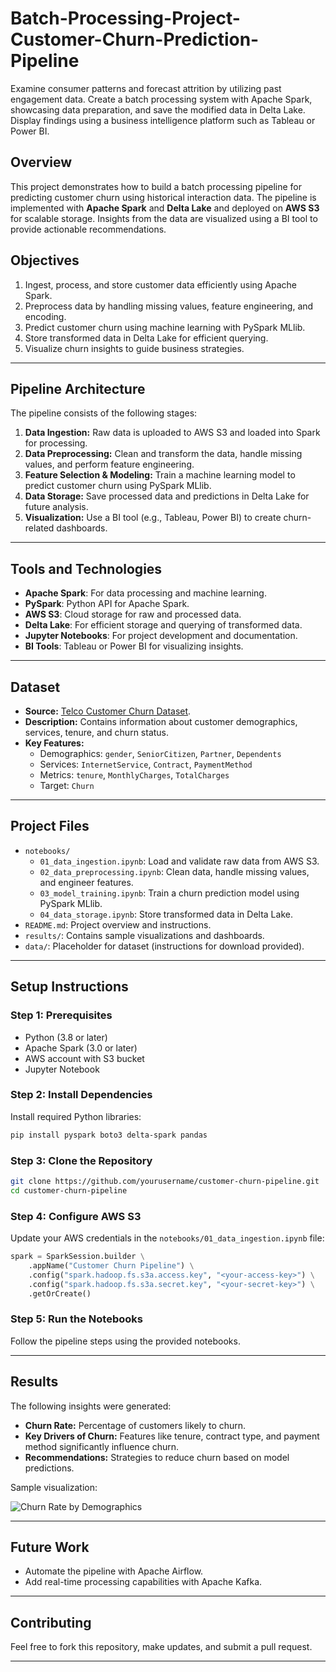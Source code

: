 # Batch-Processing-Project-Customer-Churn-Prediction-Pipeline
Examine consumer patterns and forecast attrition by utilizing past engagement data. Create a batch processing system with Apache Spark, 
showcasing data preparation, and save the modified data in Delta Lake. Display findings using a business intelligence platform such as Tableau or Power BI.


## **Overview**  
This project demonstrates how to build a batch processing pipeline for predicting customer churn using historical interaction data. The pipeline is implemented with **Apache Spark** and **Delta Lake** and deployed on **AWS S3** for scalable storage. Insights from the data are visualized using a BI tool to provide actionable recommendations.  

## **Objectives**  
1. Ingest, process, and store customer data efficiently using Apache Spark.  
2. Preprocess data by handling missing values, feature engineering, and encoding.  
3. Predict customer churn using machine learning with PySpark MLlib.  
4. Store transformed data in Delta Lake for efficient querying.  
5. Visualize churn insights to guide business strategies.  

---

## **Pipeline Architecture**  
The pipeline consists of the following stages:  
1. **Data Ingestion:** Raw data is uploaded to AWS S3 and loaded into Spark for processing.  
2. **Data Preprocessing:** Clean and transform the data, handle missing values, and perform feature engineering.  
3. **Feature Selection & Modeling:** Train a machine learning model to predict customer churn using PySpark MLlib.  
4. **Data Storage:** Save processed data and predictions in Delta Lake for future analysis.  
5. **Visualization:** Use a BI tool (e.g., Tableau, Power BI) to create churn-related dashboards.  

---

## **Tools and Technologies**  
- **Apache Spark**: For data processing and machine learning.  
- **PySpark**: Python API for Apache Spark.  
- **AWS S3**: Cloud storage for raw and processed data.  
- **Delta Lake**: For efficient storage and querying of transformed data.  
- **Jupyter Notebooks**: For project development and documentation.  
- **BI Tools**: Tableau or Power BI for visualizing insights.  

---

## **Dataset**  
- **Source:** [Telco Customer Churn Dataset](https://www.kaggle.com/blastchar/telco-customer-churn).  
- **Description:** Contains information about customer demographics, services, tenure, and churn status.  
- **Key Features:**  
  - Demographics: `gender`, `SeniorCitizen`, `Partner`, `Dependents`  
  - Services: `InternetService`, `Contract`, `PaymentMethod`  
  - Metrics: `tenure`, `MonthlyCharges`, `TotalCharges`  
  - Target: `Churn`  

---

## **Project Files**  
- `notebooks/`  
  - `01_data_ingestion.ipynb`: Load and validate raw data from AWS S3.  
  - `02_data_preprocessing.ipynb`: Clean data, handle missing values, and engineer features.  
  - `03_model_training.ipynb`: Train a churn prediction model using PySpark MLlib.  
  - `04_data_storage.ipynb`: Store transformed data in Delta Lake.  
- `README.md`: Project overview and instructions.  
- `results/`: Contains sample visualizations and dashboards.  
- `data/`: Placeholder for dataset (instructions for download provided).  

---

## **Setup Instructions**  

### **Step 1: Prerequisites**  
- Python (3.8 or later)  
- Apache Spark (3.0 or later)  
- AWS account with S3 bucket  
- Jupyter Notebook  

### **Step 2: Install Dependencies**  
Install required Python libraries:  

```bash
pip install pyspark boto3 delta-spark pandas
```

### **Step 3: Clone the Repository**  
```bash
git clone https://github.com/yourusername/customer-churn-pipeline.git
cd customer-churn-pipeline
```

### **Step 4: Configure AWS S3**  
Update your AWS credentials in the `notebooks/01_data_ingestion.ipynb` file:  

```python
spark = SparkSession.builder \
    .appName("Customer Churn Pipeline") \
    .config("spark.hadoop.fs.s3a.access.key", "<your-access-key>") \
    .config("spark.hadoop.fs.s3a.secret.key", "<your-secret-key>") \
    .getOrCreate()
```

### **Step 5: Run the Notebooks**  
Follow the pipeline steps using the provided notebooks.  

---

## **Results**  
The following insights were generated:  
- **Churn Rate:** Percentage of customers likely to churn.  
- **Key Drivers of Churn:** Features like tenure, contract type, and payment method significantly influence churn.  
- **Recommendations:** Strategies to reduce churn based on model predictions.  

Sample visualization:  

![Churn Rate by Demographics](results/churn_rate_by_demographics.png)  

---

## **Future Work**  
- Automate the pipeline with Apache Airflow.  
- Add real-time processing capabilities with Apache Kafka.  

---

## **Contributing**  
Feel free to fork this repository, make updates, and submit a pull request.  

---

